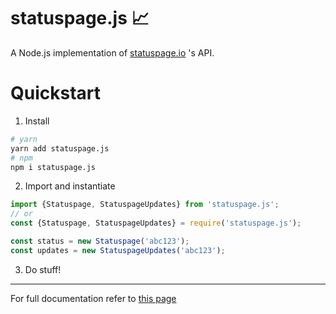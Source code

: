 <h1 style="align: center">statuspage.js 📈</h1>

A Node.js implementation of [statuspage.io](https://statuspage.io) 's API.

# Quickstart
1. Install
```bash
# yarn
yarn add statuspage.js
# npm
npm i statuspage.js
```
2. Import and instantiate
```js
import {Statuspage, StatuspageUpdates} from 'statuspage.js';
// or
const {Statuspage, StatuspageUpdates} = require('statuspage.js');

const status = new Statuspage('abc123');
const updates = new StatuspageUpdates('abc123');
```
3. Do stuff!

---

For full documentation refer to [this page](https://www.notion.so/statuspage-js-e5582e4ac707443c88dd19edc9b501a8)
